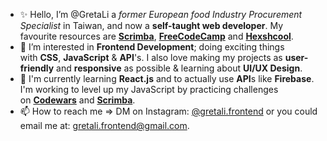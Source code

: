 - ✨ Hello, I’m @GretaLi a *former European food Industry Procurement Specialist* in Taiwan, and now a **self-taught web developer**. My favourite resources are **[Scrimba](https://scrimba.com/)**, **[FreeCodeCamp](https://www.freecodecamp.org/)** and  [**Hexshcool**](https://www.hexschool.com/).
- 👀 I’m interested in **Frontend Development**; doing exciting things with **CSS**, **JavaScript** & **API**'s. I also love making my projects as **user-friendly** and **responsive** as possible & learning about **UI/UX Design**.
- 🌱 I'm currently learning **React.js** and to actually use **API**s like **Firebase**. I'm working to level up my JavaScript by practicing challenges on **[Codewars](https://www.codewars.com/)** and **[Scrimba](https://scrimba.com/)**.
- 📫 How to reach me => DM on Instagram: [@gretali.frontend](https://www.instagram.com/gretali.frontend/) or you could email me at: [gretali.frontend@gmail.com](mailto:gretali.frontend@gmail.com).
